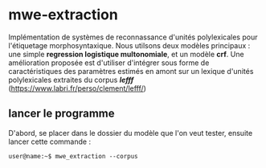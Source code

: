 # mwe-extraction
Implémentation de systèmes de reconnassance d'unités polylexicales pour l'étiquetage morphosyntaxique. Nous utilsons deux modèles principaux : une simple **regression logistique multonomiale**, et un modèle **crf**. Une amélioration proposée est d'utiliser d'intégrer sous forme de caractéristiques des paramètres estimés en amont sur un lexique d'unités polylexicales extraites du corpus **_lefff_** (https://www.labri.fr/perso/clement/lefff/)

## lancer le programme

D'abord, se placer dans le dossier du modèle que l'on veut tester, ensuite lancer cette commande :

```console
user@name:~$ mwe_extraction --corpus
```
